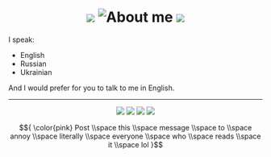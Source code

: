 
<h1 align="center">
  <img aria-hidden="true" src="https://github.com/user-attachments/assets/f9f1335d-e6c7-4d01-9551-0cf96985e17c">
  <img alt="About me" src="https://github.com/user-attachments/assets/e71a431b-207b-4268-98f1-91d3412f22d7">

  <img aria-hidden="true" src="https://github.com/user-attachments/assets/f9f1335d-e6c7-4d01-9551-0cf96985e17c">
</h1>

I speak:
* English
* Russian
* Ukrainian

And I would prefer for you to talk to me in English.


---

<p aria-hidden="true" align="center">
  <img src="https://github.com/user-attachments/assets/a133dd95-6713-4c43-89a7-0ccd303b61b2">
  <img src="https://github.com/user-attachments/assets/6767b4d0-322d-44da-bb72-57e1861aa484">
  <img src="https://github.com/user-attachments/assets/99bb724c-3f7c-4f2c-9249-d11a9af42e68">
  <img src="https://github.com/user-attachments/assets/98b17229-4943-40b6-9d06-a69105ef526d">

  $${
  \color{pink} Post \\space this \\space message \\space to \\space annoy \\space literally \\space everyone \\space who \\space reads \\space it \\space lol
  }$$
</p>
